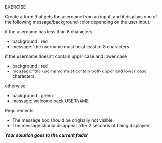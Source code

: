 
EXERCISE

Create a form that gets the username from an input, and it displays one of the following message/background-color depending on the user input.

if the username has less than 8 characters:

- background : red
- message:”the username must be at least of 8 characters

if the username doesn’t contain upper case and lower case

- background : red
- message:”the username must contain both upper and lower case characters.

otherwise:

- background : green
- message: welcome back USERNAME


Requirements:


- The message box should be originally not visible
- The message should disappear after 2 seconds of being displayed

***Your solution goes to the current folder***